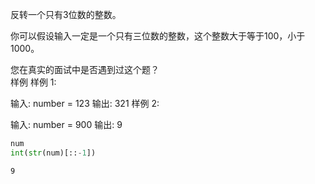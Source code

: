 反转一个只有3位数的整数。

你可以假设输入一定是一个只有三位数的整数，这个整数大于等于100，小于1000。

您在真实的面试中是否遇到过这个题？  
样例
样例 1:

输入: number = 123
输出: 321
样例 2:

输入: number = 900
输出: 9

```python
num
int(str(num)[::-1])
```




    9


